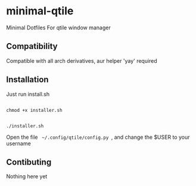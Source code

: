 # minimal-qtile
Minimal Dotfiles For qtile window manager

## Compatibility
Compatible with all arch derivatives, aur helper 'yay' required

## Installation
Just run install.sh

<code> 
chmod +x installer.sh

./installer.sh
</code>

Open the file <code> ~/.config/qtile/config.py </code>, 
and change the $USER to your username

## Contibuting
Nothing here yet
